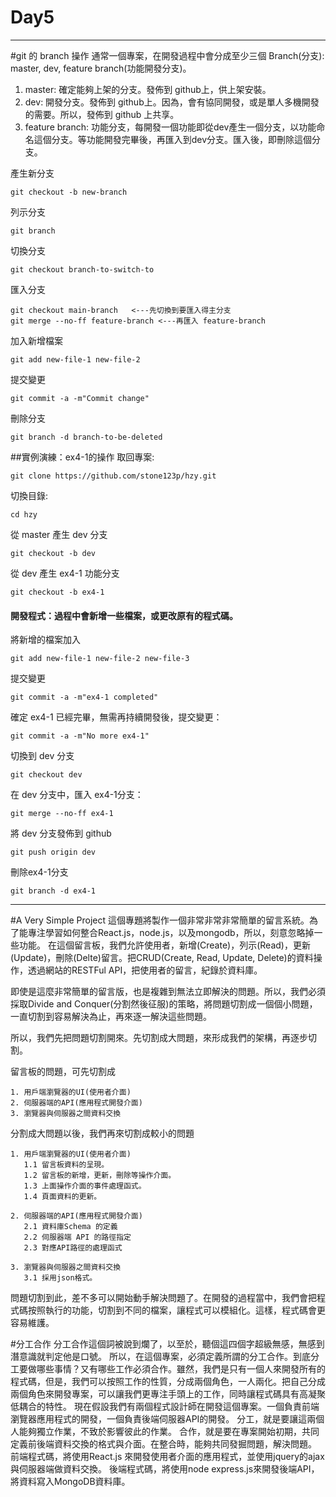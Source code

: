 # Day5
------
#git 的 branch 操作
通常一個專案，在開發過程中會分成至少三個 Branch(分支): master, dev, feature branch(功能開發分支)。
1. master: 確定能夠上架的分支。發佈到 github上，供上架安裝。
2. dev: 開發分支。發佈到 github上。因為，會有協同開發，或是單人多機開發的需要。所以，發佈到 github 上共享。
3. feature branch: 功能分支，每開發一個功能即從dev產生一個分支，以功能命名這個分支。等功能開發完畢後，再匯入到dev分支。匯入後，即刪除這個分支。

產生新分支
```
git checkout -b new-branch
```
列示分支
```
git branch
```
切換分支
```
git checkout branch-to-switch-to
```
匯入分支
```
git checkout main-branch   <---先切換到要匯入得主分支
git merge --no-ff feature-branch <---再匯入 feature-branch
```
加入新增檔案
```
git add new-file-1 new-file-2
```
提交變更
```
git commit -a -m"Commit change"
```
刪除分支
```
git branch -d branch-to-be-deleted
```
##實例演練：ex4-1的操作
取回專案:
```
git clone https://github.com/stone123p/hzy.git
```
切換目錄:
```
cd hzy
```
從 master 產生 dev 分支
```
git checkout -b dev
```
從 dev 產生 ex4-1 功能分支
```
git checkout -b ex4-1
```
#### 開發程式：過程中會新增一些檔案，或更改原有的程式碼。
將新增的檔案加入
```
git add new-file-1 new-file-2 new-file-3
```
提交變更
```
git commit -a -m"ex4-1 completed"
```
確定 ex4-1 已經完畢，無需再持續開發後，提交變更：
```
git commit -a -m"No more ex4-1"
```
切換到 dev 分支
```
git checkout dev
```
在 dev 分支中，匯入 ex4-1分支：
```
git merge --no-ff ex4-1
```
將 dev 分支發佈到 github
```
git push origin dev
```
刪除ex4-1分支
``` 
git branch -d ex4-1
```


------
#A Very Simple Project
這個專題將製作一個非常非常非常簡單的留言系統。為了能專注學習如何整合React.js，node.js，以及mongodb，所以，刻意忽略掉一些功能。
在這個留言板，我們允許使用者，新增(Create)，列示(Read)，更新(Update)，刪除(Delte)留言。把CRUD(Create, Read, Update, Delete)的資料操作，透過網站的RESTFul API，把使用者的留言，紀錄於資料庫。

即使是這麼非常簡單的留言版，也是複雜到無法立即解決的問題。所以，我們必須採取Divide and Conquer(分割然後征服)的策略，將問題切割成一個個小問題，一直切割到容易解決為止，再來逐一解決這些問題。

所以，我們先把問題切割開來。先切割成大問題，來形成我們的架構，再逐步切割。

留言板的問題，可先切割成

```
1. 用戶端瀏覽器的UI(使用者介面)
2. 伺服器端的API(應用程式開發介面)
3. 瀏覽器與伺服器之間資料交換
```

分割成大問題以後，我們再來切割成較小的問題
```
1. 用戶端瀏覽器的UI(使用者介面)
   1.1 留言板資料的呈現。
   1.2 留言板的新增，更新，刪除等操作介面。
   1.3 上面操作介面的事件處理函式。
   1.4 頁面資料的更新。
   
2. 伺服器端的API(應用程式開發介面)
   2.1 資料庫Schema 的定義
   2.2 伺服器端 API 的路徑指定
   2.3 對應API路徑的處理函式

3. 瀏覽器與伺服器之間資料交換
   3.1 採用json格式。
```

問題切割到此，差不多可以開始動手解決問題了。在開發的過程當中，我們會把程式碼按照執行的功能，切割到不同的檔案，讓程式可以模組化。這樣，程式碼會更容易維護。

#分工合作
分工合作這個詞被說到爛了，以至於，聽個這四個字超級無感，無感到潛意識就判定他是口號。
所以，在這個專案，必須定義所謂的分工合作。到底分工要做哪些事情？又有哪些工作必須合作。雖然，我們是只有一個人來開發所有的程式碼，但是，我們可以按照工作的性質，分成兩個角色，一人兩化。把自己分成兩個角色來開發專案，可以讓我們更專注手頭上的工作，同時讓程式碼具有高凝聚低耦合的特性。
現在假設我們有兩個程式設計師在開發這個專案。一個負責前端瀏覽器應用程式的開發，一個負責後端伺服器API的開發。
分工，就是要讓這兩個人能夠獨立作業，不致於影響彼此的作業。
合作，就是要在專案開始初期，共同定義前後端資料交換的格式與介面。在整合時，能夠共同發掘問題，解決問題。
前端程式碼，將使用React.js 來開發使用者介面的應用程式，並使用jquery的ajax與伺服器端做資料交換。
後端程式碼，將使用node express.js來開發後端API，將資料寫入MongoDB資料庫。


